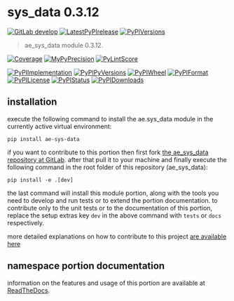 <!-- THIS FILE IS EXCLUSIVELY MAINTAINED by the project ae.ae V0.3.94 -->
<!-- THIS FILE IS EXCLUSIVELY MAINTAINED by the project aedev.tpl_namespace_root V0.3.14 -->
# sys_data 0.3.12

[![GitLab develop](https://img.shields.io/gitlab/pipeline/ae-group/ae_sys_data/develop?logo=python)](
    https://gitlab.com/ae-group/ae_sys_data)
[![LatestPyPIrelease](
    https://img.shields.io/gitlab/pipeline/ae-group/ae_sys_data/release0.3.11?logo=python)](
    https://gitlab.com/ae-group/ae_sys_data/-/tree/release0.3.11)
[![PyPIVersions](https://img.shields.io/pypi/v/ae_sys_data)](
    https://pypi.org/project/ae-sys-data/#history)

>ae_sys_data module 0.3.12.

[![Coverage](https://ae-group.gitlab.io/ae_sys_data/coverage.svg)](
    https://ae-group.gitlab.io/ae_sys_data/coverage/index.html)
[![MyPyPrecision](https://ae-group.gitlab.io/ae_sys_data/mypy.svg)](
    https://ae-group.gitlab.io/ae_sys_data/lineprecision.txt)
[![PyLintScore](https://ae-group.gitlab.io/ae_sys_data/pylint.svg)](
    https://ae-group.gitlab.io/ae_sys_data/pylint.log)

[![PyPIImplementation](https://img.shields.io/pypi/implementation/ae_sys_data)](
    https://gitlab.com/ae-group/ae_sys_data/)
[![PyPIPyVersions](https://img.shields.io/pypi/pyversions/ae_sys_data)](
    https://gitlab.com/ae-group/ae_sys_data/)
[![PyPIWheel](https://img.shields.io/pypi/wheel/ae_sys_data)](
    https://gitlab.com/ae-group/ae_sys_data/)
[![PyPIFormat](https://img.shields.io/pypi/format/ae_sys_data)](
    https://pypi.org/project/ae-sys-data/)
[![PyPILicense](https://img.shields.io/pypi/l/ae_sys_data)](
    https://gitlab.com/ae-group/ae_sys_data/-/blob/develop/LICENSE.md)
[![PyPIStatus](https://img.shields.io/pypi/status/ae_sys_data)](
    https://libraries.io/pypi/ae-sys-data)
[![PyPIDownloads](https://img.shields.io/pypi/dm/ae_sys_data)](
    https://pypi.org/project/ae-sys-data/#files)


## installation


execute the following command to install the
ae.sys_data module
in the currently active virtual environment:
 
```shell script
pip install ae-sys-data
```

if you want to contribute to this portion then first fork
[the ae_sys_data repository at GitLab](
https://gitlab.com/ae-group/ae_sys_data "ae.sys_data code repository").
after that pull it to your machine and finally execute the
following command in the root folder of this repository
(ae_sys_data):

```shell script
pip install -e .[dev]
```

the last command will install this module portion, along with the tools you need
to develop and run tests or to extend the portion documentation. to contribute only to the unit tests or to the
documentation of this portion, replace the setup extras key `dev` in the above command with `tests` or `docs`
respectively.

more detailed explanations on how to contribute to this project
[are available here](
https://gitlab.com/ae-group/ae_sys_data/-/blob/develop/CONTRIBUTING.rst)


## namespace portion documentation

information on the features and usage of this portion are available at
[ReadTheDocs](
https://ae.readthedocs.io/en/latest/_autosummary/ae.sys_data.html
"ae_sys_data documentation").
